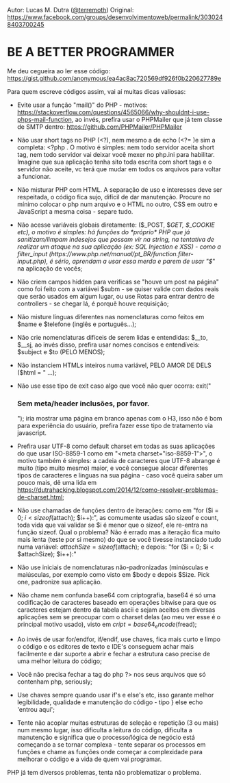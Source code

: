 Autor: Lucas M. Dutra ([@terremoth](https://github.com/terremoth))
Original: https://www.facebook.com/groups/desenvolvimentoweb/permalink/3030248403700245

# BE A BETTER PROGRAMMER
Me deu cegueira ao ler esse código:
https://gist.github.com/anonymous/ea4ac8ac720569df926f0b220627789e

Para quem escreve códigos assim, vai aí muitas dicas valiosas:

- Evite usar a função "mail()" do PHP - motivos: https://stackoverflow.com/questions/4565066/why-shouldnt-i-use-phps-mail-function, ao invés, prefira usar o PHPMailer que já tem classe de SMTP dentro: https://github.com/PHPMailer/PHPMailer

- Não usar short tags no PHP (<?), nem mesmo a de echo (<?= )e sim a completa: <?php . O motivo é simples: nem todo servidor aceita short tag, nem todo servidor vai deixar você mexer no php.ini para habilitar. Imagine que sua aplicação tenha sito toda escrita com short tags e o servidor não aceite, vc terá que mudar em todos os arquivos para voltar a funcionar.

- Não misturar PHP com HTML. A separação de uso e interesses deve ser respeitada, o código fica sujo, difícil de dar manutenção. Procure no mínimo colocar o php num arquivo e o HTML no outro, CSS em outro e JavaScript a mesma coisa - separe tudo.

- Não acesse variáveis globais diretamente: ($_POST, $_GET, $_COOKIE etc), o motivo é simples: há funções do *próprio* PHP que já sanitizam/limpam indesejos que possam vir na string, na tentativa de realizar um ataque na sua aplicação (ex: SQL Injection e XSS) - como a filter_input (https://www.php.net/manual/pt_BR/function.filter-input.php), é sério, aprendam a usar essa merda e parem de usar "$_" na aplicação de vocês;

- Não criem campos hidden para verificas se "houve um post na página" como foi feito com a variávei $subm - se quiser valide com dados reais que serão usados em algum lugar, ou use Rotas para entrar dentro de controllers - se chegar lá, é porquê houve requisição;

- Não misture línguas diferentes nas nomenclaturas como feitos em $name e $telefone (inglês e português...);

- Não crie nomenclaturas difíceis de serem lidas e entendidas: $__to, $__sj, ao invés disso, prefira usar nomes concisos e entendíveis: $subject e $to (PELO MENOS);

- Não instanciem HTMLs inteiros numa variável, PELO AMOR DE DELS ($html = "<!DOCTYPE html> ...);

- Não use esse tipo de exit caso algo que você não quer ocorra: exit("<h3>Sem meta/header inclusões, por favor.</h3>"); iria mostrar uma página em branco apenas com o H3, isso não é bom para experiência do usuário, prefira fazer esse tipo de tratamento via javascript.

- Prefira usar UTF-8 como default charset em todas as suas aplicações do que usar ISO-8859-1 como em "<meta charset=\"iso-8859-1\">", o motivo também é simples: a cadeia de caracteres que UTF-8 abrange é muito (tipo muito mesmo) maior, e você consegue alocar diferentes tipos de caracteres e linguas na sua página - caso você queira saber um pouco mais, dê uma lida em https://dutrahacking.blogspot.com/2014/12/como-resolver-problemas-de-charset.html;

- Não use chamadas de funções dentro de iterações: como em "for ($i = 0; $i < sizeof($attach); $i++):", as comumente usadas são sizeof e count, toda vida que vai validar se $i é menor que o sizeof, ele re-entra na função sizeof. Qual o problema? Não é errado mas a iteração fica muito mais lenta (teste por si mesmo) do que se você tivesse instanciado tudo numa variável: $attachSize = sizeof($attach); e depois:
"for ($i = 0; $i < $attachSize); $i++):"

- Não use iniciais de nomenclaturas não-padronizadas (minúsculas e maiúsculas, por exemplo como visto em $body e depois $Size. Pick one, padronize sua aplicação.

- Não chame nem confunda base64 com criptografia, base64 é só uma codificação de caracteres baseado em operações bitwise para que os caracteres estejam dentro da tabela ascii e sejam aceitos em diversas aplicações sem se preocupar com o charset delas (ao meu ver esse é o principal motivo usado), visto em $cript = base64_encode($fread);

- Ao invés de usar for/endfor, if/endif, use chaves, fica mais curto e limpo o código e os editores de texto e IDE's conseguem achar mais facilmente e dar suporte a abrir e fechar a estrutura caso precise de uma melhor leitura do código;

- Você não precisa fechar a tag do php ?> nos seus arquivos que só contenham php, seriously;

- Use chaves sempre quando usar if's e else's etc, isso garante melhor legibilidade, qualidade e manutenção do código - tipo } else echo 'entrou aqui';

- Tente não acoplar muitas estruturas de seleção e repetição (3 ou mais) num mesmo lugar, isso dificulta a leitura do código, dificulta a manutenção e significa que o processo/lógica de negócio está começando a se tornar complexa - tente separar os processos em funções e chame as funções onde começar a complexidade para melhorar o código e a vida de quem vai programar.

PHP já tem diversos problemas, tenta não problematizar o problema.
